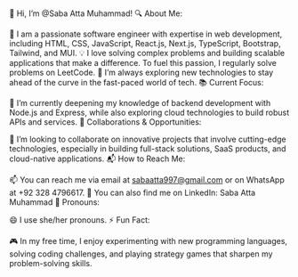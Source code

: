 👋 Hi, I’m @Saba Atta Muhammad!
🔍 About Me:

🌟 I am a passionate software engineer with expertise in web development, including HTML, CSS, JavaScript, React.js, Next.js, TypeScript, Bootstrap, Tailwind, and MUI.
💡 I love solving complex problems and building scalable applications that make a difference. To fuel this passion, I regularly solve problems on LeetCode.
🚀 I’m always exploring new technologies to stay ahead of the curve in the fast-paced world of tech.
📚 Current Focus:

🌱 I’m currently deepening my knowledge of backend development with Node.js and Express, while also exploring cloud technologies to build robust APIs and services.
🤝 Collaborations & Opportunities:

💞️ I’m looking to collaborate on innovative projects that involve cutting-edge technologies, especially in building full-stack solutions, SaaS products, and cloud-native applications.
📬 How to Reach Me:

📫 You can reach me via email at sabaatta997@gmail.com or on WhatsApp at +92 328 4796617.
📍 You can also find me on LinkedIn: Saba Atta Muhammad
🔮 Pronouns:

😄 I use she/her pronouns.
⚡ Fun Fact:

🎮 In my free time, I enjoy experimenting with new programming languages, solving coding challenges, and playing strategy games that sharpen my problem-solving skills.

